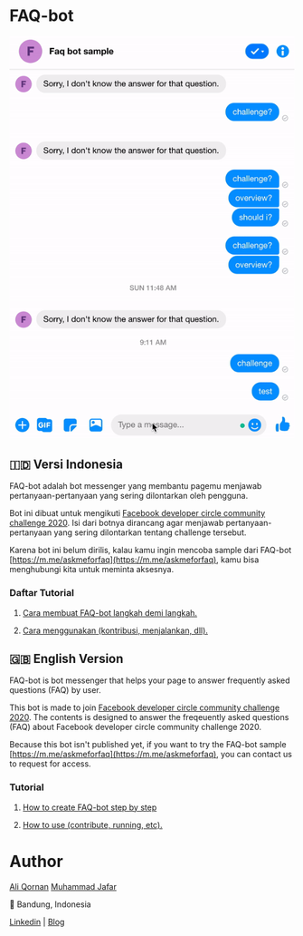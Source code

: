 # FAQ-bot

![Demo](docs/assets/faq-bot-demo.gif)

## 🇮🇩 Versi Indonesia

FAQ-bot adalah bot messenger yang membantu pagemu menjawab pertanyaan-pertanyaan yang sering dilontarkan oleh pengguna.

Bot ini dibuat untuk mengikuti [Facebook developer circle community challenge 2020](https://developercircles2020.devpost.com/). Isi dari botnya dirancang agar menjawab pertanyaan-pertanyaan yang sering dilontarkan tentang challenge tersebut.

Karena bot ini belum dirilis, kalau kamu ingin mencoba sample dari FAQ-bot [https://m.me/askmeforfaq](https://m.me/askmeforfaq),
kamu bisa menghubungi kita untuk meminta aksesnya.

### Daftar Tutorial

1. [Cara membuat FAQ-bot langkah demi langkah.](docs/id/cara-membuat-faq-bot.md)

2. [Cara menggunakan (kontribusi, menjalankan, dll).](docs/id/cara-menggunakan.md)

## 🇬🇧 English Version

FAQ-bot is bot messenger that helps your page to answer frequently asked questions (FAQ) by user.

This bot is made to join [Facebook developer circle community challenge 2020](https://developercircles2020.devpost.com/). The contents is designed to answer the freqeuently asked questions (FAQ) about Facebook developer circle community challenge 2020.

Because this bot isn't published yet, if you want to try the FAQ-bot sample [https://m.me/askmeforfaq](https://m.me/askmeforfaq), you can contact us to request for access.

### Tutorial

1. [How to create FAQ-bot step by step](docs/en/how-to-make-faq-bot.md)

2. [How to use (contribute, running, etc).](docs/en/how-to-use.md)

# Author

[Ali Qornan](https://github.com/qornanali)
[Muhammad Jafar](https://github.com/mhmmdjafarg)

📌 Bandung, Indonesia

[Linkedin](https://linkedin.com/in/aliqornan) | [Blog](https://medium.com/@aliqornan97)
